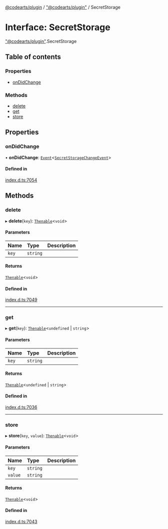 [@codearts/plugin](../README.md) / ["@codearts/plugin"](../modules/_codearts_plugin_.md) / SecretStorage

# Interface: SecretStorage

["@codearts/plugin"](../modules/_codearts_plugin_.md).SecretStorage

## Table of contents

### Properties

- [onDidChange](codearts_plugin_.SecretStorage.md#ondidchange)

### Methods

- [delete](codearts_plugin_.SecretStorage.md#delete)
- [get](codearts_plugin_.SecretStorage.md#get)
- [store](codearts_plugin_.SecretStorage.md#store)

## Properties

### onDidChange

• **onDidChange**: [`Event`](codearts_plugin_.Event.md)<[`SecretStorageChangeEvent`](codearts_plugin_.SecretStorageChangeEvent.md)\>

#### Defined in

[index.d.ts:7054](https://github.com/huaweicloud/cloudide-plugin-api/blob/03c74e5/index.d.ts#L7054)

## Methods

### delete

▸ **delete**(`key`): [`Thenable`](Thenable.md)<`void`\>

#### Parameters

| Name | Type | Description |
| :------ | :------ | :------ |
| `key` | `string` |  |

#### Returns

[`Thenable`](Thenable.md)<`void`\>

#### Defined in

[index.d.ts:7049](https://github.com/huaweicloud/cloudide-plugin-api/blob/03c74e5/index.d.ts#L7049)

___

### get

▸ **get**(`key`): [`Thenable`](Thenable.md)<`undefined` \| `string`\>

#### Parameters

| Name | Type | Description |
| :------ | :------ | :------ |
| `key` | `string` |  |

#### Returns

[`Thenable`](Thenable.md)<`undefined` \| `string`\>

#### Defined in

[index.d.ts:7036](https://github.com/huaweicloud/cloudide-plugin-api/blob/03c74e5/index.d.ts#L7036)

___

### store

▸ **store**(`key`, `value`): [`Thenable`](Thenable.md)<`void`\>

#### Parameters

| Name | Type | Description |
| :------ | :------ | :------ |
| `key` | `string` |  |
| `value` | `string` |  |

#### Returns

[`Thenable`](Thenable.md)<`void`\>

#### Defined in

[index.d.ts:7043](https://github.com/huaweicloud/cloudide-plugin-api/blob/03c74e5/index.d.ts#L7043)
